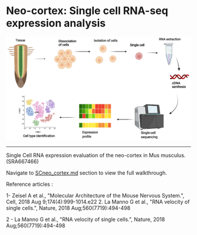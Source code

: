 # Neo-cortex: Single cell RNA-seq expression analysis

<p align="center">
<img src="figure-gfm/ijms-23-04497-g001.png " width="679" />
</p>

***

Single Cell RNA expression evaluation of the neo-cortex in Mus musculus. (SRA667466)

Navigate to [SCneo_cortex.md](SCneo_cortex.md) section to view the full walkthrough.

Reference articles :

1- Zeisel A et al., "Molecular Architecture of the Mouse Nervous System.", Cell, 2018 Aug 9;174(4):999-1014.e22 2. La Manno G et al., "RNA velocity of single cells.", Nature, 2018 Aug;560(7719):494-498

2 - La Manno G et al., "RNA velocity of single cells.", Nature, 2018 Aug;560(7719):494-498
